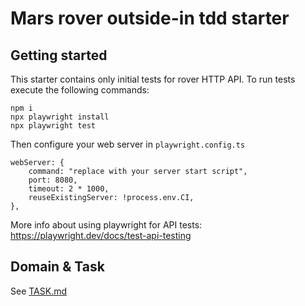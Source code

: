 # Mars rover outside-in tdd starter

## Getting started

This starter contains only initial tests for rover HTTP API. To run tests execute the following commands:

```shell
npm i
npx playwright install
npx playwright test
```

Then configure your web server in `playwright.config.ts`

```TS
webServer: {
    command: "replace with your server start script",
    port: 8080,
    timeout: 2 * 1000,
    reuseExistingServer: !process.env.CI,
},
```

More info about using playwright for API tests: https://playwright.dev/docs/test-api-testing

## Domain & Task

See [TASK.md](TASK.md)
